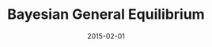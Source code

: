 ---
title: "Bayesian General Equilibrium"
collection: publications
link: https://doi.org/10.1007/s00199-014-0849-4
venue: "Economic Theory"
date: 2015-02-01
excerpt: "(Theory) Walrasian equilibrium is a special limiting case of statistical equilibrium; extension of [Toda (2010)](https://doi.org/10.1007/s00199-009-0493-6)."
---